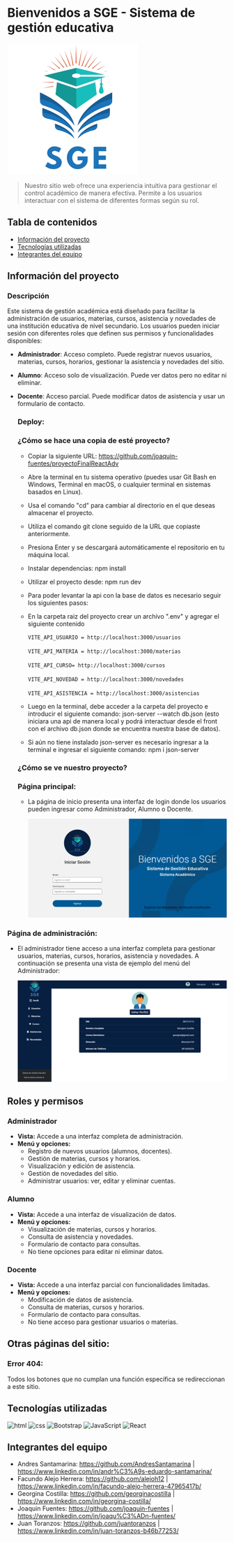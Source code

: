 # Bienvenidos a SGE - Sistema de gestión educativa
<img src="https://github.com/joaquin-fuentes/proyectoFinalReactAdv/blob/dev/src/assets/imagenes/logo-sge-circle.png"></img>

> Nuestro sitio web ofrece una experiencia intuitiva para gestionar el control académico de manera efectiva. Permite a los usuarios interactuar con el sistema de diferentes formas según su rol. 

## Tabla de contenidos
* [Información del proyecto](#informacion)
* [Tecnologías utilizadas](#tecnologias)
* [Integrantes del equipo](#integrantes)

## Información del proyecto <a name="informacion"></a> 
  
  ### Descripción
  Este sistema de gestión académica está diseñado para facilitar la administración de usuarios, materias, cursos, asistencia y novedades de una institución educativa de nivel secundario. Los usuarios pueden iniciar sesión con diferentes roles que definen sus permisos y funcionalidades disponibles:

- **Administrador**: Acceso completo. Puede registrar nuevos usuarios, materias, cursos, horarios, gestionar la asistencia y novedades del sitio.
- **Alumno**: Acceso solo de visualización. Puede ver datos pero no editar ni eliminar.
- **Docente**: Acceso parcial. Puede modificar datos de asistencia y usar un formulario de contacto.
  
  ### Deploy: 
  
  ### ¿Cómo se hace una copia de esté proyecto?
  - Copiar la siguiente URL: https://github.com/joaquin-fuentes/proyectoFinalReactAdv
  - Abre la terminal en tu sistema operativo (puedes usar Git Bash en Windows, Terminal en macOS, o cualquier terminal en sistemas basados en Linux).
  - Usa el comando "cd" para cambiar al directorio en el que deseas almacenar el proyecto.
  - Utiliza el comando git clone seguido de la URL que copiaste anteriormente.
  - Presiona Enter y se descargará automáticamente el repositorio en tu máquina local.
  - Instalar dependencias: npm install
  - Utilizar el proyecto desde: npm run dev
  - Para poder levantar la api con la base de datos es necesario seguir los siguientes pasos:
  - En la carpeta raiz del proyecto crear un archivo ".env" y agregar el siguiente contenido
    
        VITE_API_USUARIO = http://localhost:3000/usuarios
    
        VITE_API_MATERIA = http://localhost:3000/materias
    
        VITE_API_CURSO= http://localhost:3000/cursos
    
        VITE_API_NOVEDAD = http://localhost:3000/novedades
    
        VITE_API_ASISTENCIA = http://localhost:3000/asistencias
    
  - Luego en la terminal, debe acceder a la carpeta del proyecto e introducir el siguiente comando: json-server --watch db.json (esto iniciara una api de manera local y podrá interactuar desde el front con el archivo db.json donde se encuentra nuestra base de datos).
  - Si aún no tiene instalado json-server es necesario ingresar a la terminal e ingresar el siguiente comando: npm i json-server

  ### ¿Cómo se ve nuestro proyecto?
  ### Página principal:
  - La página de inicio presenta una interfaz de login donde los usuarios pueden ingresar como Administrador, Alumno o Docente.
    
    <img src="https://github.com/joaquin-fuentes/proyectoFinalReactAdv/blob/dev/src/assets/img-README.md/captura-login.png"></img>

### Página de administración:

- El administrador tiene acceso a una interfaz completa para gestionar usuarios, materias, cursos, horarios, asistencia y novedades. A continuación se presenta una vista de ejemplo del menú del Administrador:

  <img src="https://github.com/joaquin-fuentes/proyectoFinalReactAdv/blob/dev/src/assets/img-README.md/captura-perfilAdmin.png"></img>
  
## Roles y permisos 

### Administrador
- **Vista:** Accede a una interfaz completa de administración.
- **Menú y opciones:**
  - Registro de nuevos usuarios (alumnos, docentes).
  - Gestión de materias, cursos y horarios.
  - Visualización y edición de asistencia.
  - Gestión de novedades del sitio.
  - Administrar usuarios: ver, editar y eliminar cuentas.

### Alumno
- **Vista:** Accede a una interfaz de visualización de datos.
- **Menú y opciones:**
  - Visualización de materias, cursos y horarios.
  - Consulta de asistencia y novedades.
  - Formulario de contacto para consultas.
  - No tiene opciones para editar ni eliminar datos.

### Docente
- **Vista:** Accede a una interfaz parcial con funcionalidades limitadas.
- **Menú y opciones:**
  - Modificación de datos de asistencia.
  - Consulta de materias, cursos y horarios.
  - Formulario de contacto para consultas.
  - No tiene acceso para gestionar usuarios o materias.

## Otras páginas del sitio:

### Error 404: 
Todos los botones que no cumplan una función específica se redireccionan a este sitio.

## Tecnologías utilizadas <a name="tecnologias"></a>

<img alt="html" src="https://img.shields.io/badge/HTML5-E34F26?style=for-the-badge&logo=html5&logoColor=white">
<img alt="css" src="https://img.shields.io/badge/CSS3-1572B6?style=for-the-badge&logo=css3&logoColor=white">
<img alt="Bootstrap" src="https://img.shields.io/badge/Bootstrap-563D7C?style=for-the-badge&logo=bootstrap&logoColor=white">
<img alt="JavaScript" src="https://img.shields.io/badge/JavaScript-323330?style=for-the-badge&logo=javascript&logoColor=F7DF1E">
<img alt="React" src="https://img.shields.io/badge/react-%2320232a.svg?style=for-the-badge&logo=react&logoColor=%2361DAFB"/>

## Integrantes del equipo <a name="integrantes"></a>
- Andres Santamarina: https://github.com/AndresSantamarina | https://www.linkedin.com/in/andr%C3%A9s-eduardo-santamarina/
- Facundo Alejo Herrera: https://github.com/alejoh12 | https://www.linkedin.com/in/facundo-alejo-herrera-47965417b/
- Georgina Costilla: https://github.com/georginacostilla | https://www.linkedin.com/in/georgina-costilla/
- Joaquin Fuentes: https://github.com/joaquin-fuentes | https://www.linkedin.com/in/joaqu%C3%ADn-fuentes/
- Juan Toranzos: https://github.com/juantoranzos | https://www.linkedin.com/in/juan-toranzos-b46b77253/
